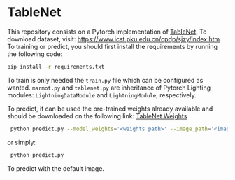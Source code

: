 # TableNet

This repository consists on a Pytorch implementation of [TableNet](https://arxiv.org/abs/2001.01469).
To download dataset, visit: https://www.icst.pku.edu.cn/cpdp/sjzy/index.htm
To training or predict, you should first install the requirements by running the following code:

```bash
pip install -r requirements.txt
```

To train is only needed the `train.py` file which can be configured as wanted.
`marmot.py` and `tablenet.py` are inheritance of Pytorch Lighting modules: `LightningDataModule` and `LightningModule`, respectively.

To predict, it can be used the pre-trained weights already available and should be downloaded on the following link: [TableNet Weights](https://drive.google.com/drive/folders/1YbdQQ3ZLjrltfu7yBm7G5uVt2RYkWLoM?usp=sharing)

```bash
 python predict.py --model_weights='<weights path>' --image_path='<image path>'
```

or simply:
```bash
 python predict.py
```

To predict with the default image.
